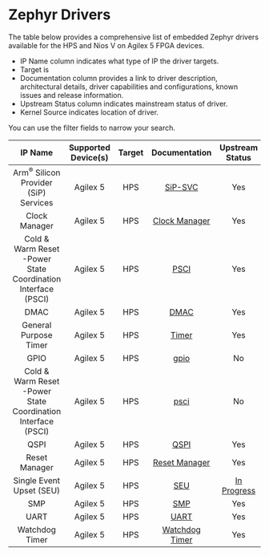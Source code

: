 # **Zephyr Drivers**

The table below provides a comprehensive list of embedded Zephyr drivers available for the HPS and Nios V on Agilex 5 FPGA devices.

* IP Name column indicates what type of IP the driver targets. 
* Target is 
* Documentation column provides a link to driver description, architectural details, driver capabilities and configurations, known issues and release information.
* Upstream Status column indicates mainstream status of driver.
* Kernel Source indicates location of driver.

You can use the filter fields to narrow your search.

| **IP Name**    | Supported Device(s)    |  Target | Documentation | Upstream Status | Kernel Source|
| :-------:|:-----------:|:-----------------:|:----------:|:------------:|:-----------|
| Arm<sup>®</sup> Silicon Provider (SiP) Services              | Agilex 5            | HPS    | <a href="../zephyr-embedded/sip_svc/sip_svc.md" target="_blank">SiP-SVC</a> | Yes                                                          | <a href="https://github.com/zephyrproject-rtos/zephyr/blob/main/drivers/sip_svc/sip_smc_intel_socfpga.c" target="_blank">sip_smc_intel_socfpga</a> |
| Clock Manager                                                | Agilex 5            | HPS    | <a href="../zephyr-embedded/clock_manager/clock_manager.md" target="_blank">Clock Manager</a> | Yes                                                          | <a href="https://github.com/zephyrproject-rtos/zephyr/blob/main/drivers/clock_control/clock_control_agilex5.c" target="_blank">clock_control_agilex5</a> |
| Cold & Warm Reset -Power State Coordination Interface (PSCI) | Agilex 5            | HPS    | <a href="../zephyr-embedded/psci/psci.md" target="_blank">PSCI</a> | Yes                                                          | <a href="https://github.com/zephyrproject-rtos/zephyr/blob/main/drivers/pm_cpu_ops/pm_cpu_ops_psci.c" target="_blank">pm_cpu_ops_psci</a> |
| DMAC                                                         | Agilex 5            | HPS    | <a href="../zephyr-embedded/dma/dma.md" target="_blank">DMAC</a> | Yes                                                          | <a href="https://github.com/altera-opensource/zephyr-socfpga/blob/socfpga_rel_23.4/drivers/dma/dma_dw_axi.c" target="_blank">dma</a> |
| General Purpose Timer                                        | Agilex 5            | HPS    | <a href="../zephyr-embedded/timer/timer.md" target="_blank">Timer</a> | Yes                                                          | <a href="https://github.com/zephyrproject-rtos/zephyr/blob/main/drivers/counter/counter_dw_timer.c" target="_blank">counter_dw_timer</a> |
| GPIO                                                         | Agilex 5            | HPS    | <a href="../zephyr-embedded/gpio/gpio.md" target="_blank">gpio</a> | No                                                           | <a href="https://github.com/altera-opensource/zephyr-socfpga/blob/socfpga_rel_23.4/drivers/gpio/gpio_intel_socfpga.c" target="_blank">gpio_intel_socfpga</a> |
| Cold & Warm Reset -Power State Coordination Interface (PSCI) | Agilex 5            | HPS    | <a href="../zephyr-embedded/psci/psci.md" target="_blank">psci</a> | No                                                           | <a href="https://github.com/zephyrproject-rtos/zephyr/blob/main/drivers/pm_cpu_ops/pm_cpu_ops_psci.c" target="_blank">psci</a> |
| QSPI                                                         | Agilex 5            | HPS    | <a href="../zephyr-embedded/qspi/qspi.md" target="_blank">QSPI</a> | Yes                                                          | <a href="https://github.com/zephyrproject-rtos/zephyr/blob/main/drivers/flash/flash_cadence_qspi_nor.c" target="_blank">flash_cadence_qspi_nor</a> |
| Reset Manager                                                | Agilex 5            | HPS    | <a href="../zephyr-embedded/reset_manager/reset_manager.md" target="_blank">Reset Manager</a> | Yes                                                          | <a href="https://github.com/zephyrproject-rtos/zephyr/commits/main/drivers/reset/reset_intel_socfpga.c" target="_blank">reset_intel_socfpga</a> |
| Single Event Upset (SEU)                                     | Agilex 5            | HPS    | <a href="../zephyr-embedded/seu/seu.md" target="_blank">SEU</a> | <a href="https://github.com/zephyrproject-rtos/zephyr/pull/67097" target="_blank">In Progress</a> | <a href="https://github.com/zephyrproject-rtos/zephyr/pull/67097" target="_blank">pull/67097</a> |
| SMP                                                          | Agilex 5            | HPS    | <a href="../zephyr-embedded/smp/smp.md" target="_blank">SMP</a> | Yes                                                          | <a href="https://github.com/zephyrproject-rtos/zephyr/blob/main/arch/arm64/core/smp.c" target="_blank">smp</a> |
| UART                                                         | Agilex 5            | HPS    | <a href="../zephyr-embedded/uart/uart.md" target="_blank">UART</a> | Yes                                                          | <a href="https://github.com/zephyrproject-rtos/zephyr/commits/main/drivers/serial/uart_ns16550.c" target="_blank">uart_ns16550</a> |
| Watchdog Timer                                               | Agilex 5            | HPS    | <a href="../zephyr-embedded/watchdog/watchdog.md" target="_blank">Watchdog Timer</a> | Yes                                                          | <a href="https://github.com/zephyrproject-rtos/zephyr/blob/main/drivers/watchdog/wdt_dw.c" target="_blank">wdt_dw</a> |

